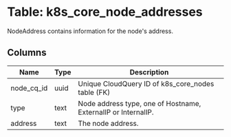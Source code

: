 
# Table: k8s_core_node_addresses
NodeAddress contains information for the node's address.
## Columns
| Name        | Type           | Description  |
| ------------- | ------------- | -----  |
|node_cq_id|uuid|Unique CloudQuery ID of k8s_core_nodes table (FK)|
|type|text|Node address type, one of Hostname, ExternalIP or InternalIP.|
|address|text|The node address.|

